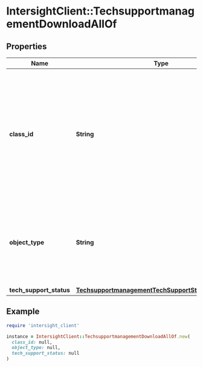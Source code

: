 # IntersightClient::TechsupportmanagementDownloadAllOf

## Properties

| Name | Type | Description | Notes |
| ---- | ---- | ----------- | ----- |
| **class_id** | **String** | The fully-qualified name of the instantiated, concrete type. This property is used as a discriminator to identify the type of the payload when marshaling and unmarshaling data. | [default to &#39;techsupportmanagement.Download&#39;] |
| **object_type** | **String** | The fully-qualified name of the instantiated, concrete type. The value should be the same as the &#39;ClassId&#39; property. | [default to &#39;techsupportmanagement.Download&#39;] |
| **tech_support_status** | [**TechsupportmanagementTechSupportStatusRelationship**](TechsupportmanagementTechSupportStatusRelationship.md) |  | [optional] |

## Example

```ruby
require 'intersight_client'

instance = IntersightClient::TechsupportmanagementDownloadAllOf.new(
  class_id: null,
  object_type: null,
  tech_support_status: null
)
```

